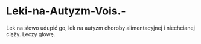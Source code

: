 # Leki-na-Autyzm-Vois.-
Lek na słowo udupić go, lek na autyzm choroby alimentacyjnej i niechcianej ciąży. Leczy głowę. 
